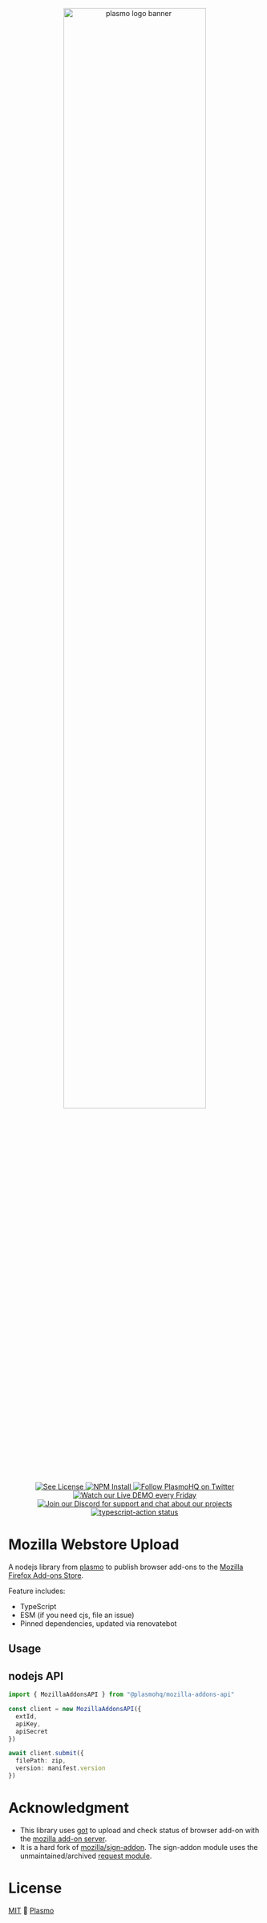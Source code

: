 <p align="center">
  <a href="https://plasmo.com">
    <img alt="plasmo logo banner" width="75%" src="https://www.plasmo.com/assets/banner-black-on-white.png" />
  </a>
</p>

<p align="center">
  <a aria-label="License" href="./LICENSE">
    <img alt="See License" src="https://img.shields.io/npm/l/@plasmohq/mozilla-addons-api"/>
  </a>
  <a aria-label="NPM" href="https://www.npmjs.com/package/@plasmohq/mozilla-addons-api">
    <img alt="NPM Install" src="https://img.shields.io/npm/v/@plasmohq/mozilla-addons-api?logo=npm"/>
  </a>
  <a aria-label="Twitter" href="https://www.twitter.com/plasmohq">
    <img alt="Follow PlasmoHQ on Twitter" src="https://img.shields.io/twitter/follow/plasmohq?logo=twitter"/>
  </a>
  <a aria-label="Twitch Stream" href="https://www.twitch.tv/plasmohq">
    <img alt="Watch our Live DEMO every Friday" src="https://img.shields.io/twitch/status/plasmohq?logo=twitch&logoColor=white"/>
  </a>
  <a aria-label="Discord" href="https://www.plasmo.com/s/d">
    <img alt="Join our Discord for support and chat about our projects" src="https://img.shields.io/discord/946290204443025438?logo=discord&logoColor=white"/>
  </a>
  <a aria-label="Build status" href="https://github.com/PlasmoHQ/bpp/actions">
    <img alt="typescript-action status" src="https://github.com/PlasmoHQ/bpp/workflows/build-test/badge.svg"/>
  </a>
</p>

# Mozilla Webstore Upload

A nodejs library from [plasmo](https://www.plasmo.com/) to publish browser add-ons to the [Mozilla Firefox Add-ons Store](https://addons.mozilla.org/en-US/firefox/).

Feature includes:

- TypeScript
- ESM (if you need cjs, file an issue)
- Pinned dependencies, updated via renovatebot

## Usage

## nodejs API

```ts
import { MozillaAddonsAPI } from "@plasmohq/mozilla-addons-api"

const client = new MozillaAddonsAPI({
  extId,
  apiKey,
  apiSecret
})

await client.submit({
  filePath: zip,
  version: manifest.version
})
```

# Acknowledgment

- This library uses [got](https://github.com/sindresorhus/got) to upload and check status of browser add-on with the [mozilla add-on server](https://addons-server.readthedocs.io/en/latest/topics/api/signing.html#uploading-a-version).
- It is a hard fork of [mozilla/sign-addon](https://github.com/mozilla/sign-addon/). The sign-addon module uses the unmaintained/archived [request module](https://www.npmjs.com/package/request).

# License

[MIT](./license) 🚀 [Plasmo](https://plasmo.com)
